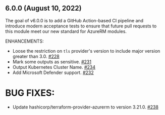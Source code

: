 ## 6.0.0 (August 10, 2022)

The goal of v6.0.0 is to add a GitHub Action-based CI pipeline and introduce modern acceptance tests to ensure that future pull requests to this module meet our new standard for AzureRM modules.

ENHANCEMENTS:

* Loose the restriction on `tls` provider's version to include major version greater than 3.0. [#228](https://github.com/Azure/terraform-azurerm-aks/issues/228)
* Mark some outputs as sensitive. [#231](https://github.com/Azure/terraform-azurerm-aks/pull/231)
* Output Kubernetes Cluster Name. [#234](https://github.com/Azure/terraform-azurerm-aks/pull/234)
* Add Microsoft Defender support. [#232](https://github.com/Azure/terraform-azurerm-aks/pull/232)

# BUG FIXES:

* Update hashicorp/terraform-provider-azurerm to version 3.21.0. [#238](https://github.com/Azure/terraform-azurerm-aks/pull/238)